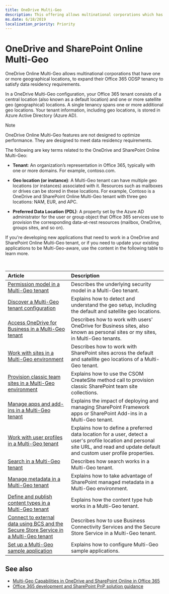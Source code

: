 ```yaml
---
title: OneDrive Multi-Geo 
description: This offering allows multinational corporations which has one or more geographical locations, to expand their Office 365 tenancy to satisfy data residency requirements.
ms.date: 6/18/2019
localization_priority: Priority
---
```


# OneDrive and SharePoint Online Multi-Geo 


OneDrive Online Multi-Geo allows multinational corporations that have one or more geographical locations, to expand their Office 365 ODSP tenancy to satisfy data residency requirements.

In a OneDrive Multi-Geo configuration, your Office 365 tenant consists of a central location (also known as a default location) and one or more satellite geo (geographical) locations. A single tenancy spans one or more additional geo locations. Your tenant information, including geo locations, is stored in Azure Active Directory (Azure AD).

> [!NOTE] 
> OneDrive Online Multi-Geo features are not designed to optimize performance. They are designed to meet data residency requirements.

The following are key terms related to the OneDrive and SharePoint Online Multi-Geo:

- **Tenant**: An organization’s representation in Office 365, typically with one or more domains. For example, contoso.com.

- **Geo location (or instance)**: A Multi-Geo tenant can have multiple geo locations (or instances) associated with it. Resources such as mailboxes or drives can be stored in these locations. For example, Contoso is a OneDrive and SharePoint Online Multi-Geo tenant with three geo locations: NAM, EUR, and APC.

- **Preferred Data Location (PDL)**: A property set by the Azure AD administrator for the user or group object that Office 365 services use to provision the corresponding data-at-rest resources (mailbox, OneDrive, groups sites, and so on).

If you're developing new applications that need to work in a OneDrive and SharePoint Online Multi-Geo tenant, or if you need to update your existing applications to be Multi-Geo-aware, use the content in the following table to learn more. 

<br/>

|**Article**|**Description**|
|:-----|:-----|
|[Permission model in a Multi-Geo tenant](multigeo-permissions.md)|Describes the underlying security model in a Multi-Geo tenant.|
|[Discover a Multi-Geo tenant configuration](multigeo-discovery.md)|Explains how to detect and understand the geo setup, including the default and satellite geo locations.|
|[Access OneDrive for Business in a Multi-Geo tenant](multigeo-onedrive.md)|Describes how to work with users' OneDrive for Business sites, also known as personal sites or my sites, in Multi-Geo tenants.|
|[Work with sites in a Multi-Geo environment](multigeo-sites.md)|Describes how to work with SharePoint sites across the default and satellite geo locations of a Multi-Geo tenant.|
|[Provision classic team sites in a Multi-Geo environment](multigeo-sites-provisioning.md) |Explains how to use the CSOM CreateSite method call to provision classic SharePoint team site collections.|
|[Manage apps and add-ins in a Multi-Geo tenant](multigeo-apps.md)|Explains the impact of deploying and managing SharePoint Framework apps or SharePoint Add-ins in a Multi-Geo tenant.|
|[Work with user profiles in a Multi-Geo tenant](multigeo-userprofileexperience.md)|Explains how to define a preferred data location for a user, detect a user's profile location and personal site URL, and read and update default and custom user profile properties.|
|[Search in a Multi-Geo tenant](multigeo-search.md)|Describes how search works in a Multi-Geo tenant.|
|[Manage metadata in a Multi-Geo tenant](multigeo-managedmetadata.md)|Explains how to take advantage of SharePoint managed metadata in a Multi-Geo environment.|
|[Define and publish content types in a Multi-Geo tenant](multigeo-contenttypehub.md)|Explains how the content type hub works in a Multi-Geo tenant.|
|[Connect to external data using BCS and the Secure Store Service in a Multi-Geo tenant](multigeo-bcsandsecurestore.md)|Describes how to use Business Connectivity Services and the Secure Store Service in a Multi-Geo tenant.|
|[Set up a Multi-Geo sample application](multigeo-sampleapplicationsetup.md) |Explains how to configure Multi-Geo sample applications. |

## See also

- [Multi-Geo Capabilities in OneDrive and SharePoint Online in Office 365](/office365/enterprise/multi-geo-capabilities-in-onedrive-and-sharepoint-online-in-office-365)
- [Office 365 development and SharePoint PnP solution guidance](office-365-development-patterns-and-practices-solution-guidance.md)

